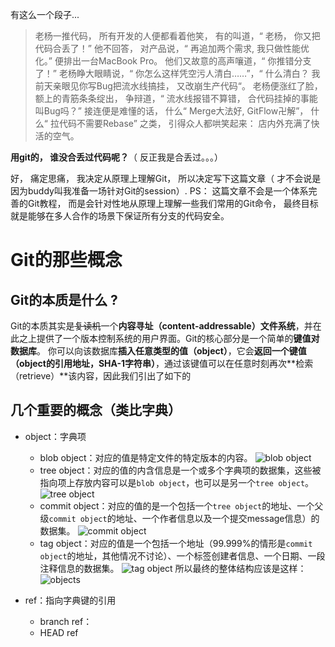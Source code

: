 有这么一个段子...
>老杨一推代码， 所有开发的人便都看着他笑， 有的叫道，“ 老杨， 你又把代码合丢了！” 他不回答， 对产品说，“ 再追加两个需求, 我只做性能优化。” 便排出一台MacBook Pro。 他们又故意的高声嚷道，“ 你推错分支了！” 老杨睁大眼睛说，“ 你怎么这样凭空污人清白……”，“ 什么清白？ 我前天亲眼见你写Bug把流水线搞挂， 又改崩生产代码“。 老杨便涨红了脸， 额上的青筋条条绽出， 争辩道，“ 流水线报错不算错， 合代码挂掉的事能叫Bug吗？” 接连便是难懂的话， 什么“ Merge大法好, GitFlow卍解”， 什么“ 拉代码不需要Rebase” 之类， 引得众人都哄笑起来： 店内外充满了快活的空气。
>
**用git的， 谁没合丢过代码呢？**（ 反正我是合丢过。。。）

好， 痛定思痛， 我决定从原理上理解Git， 所以决定写下这篇文章（ 才不会说是因为buddy叫我准备一场针对Git的session）.
PS： 这篇文章不会是一个体系完善的Git教程， 而是会针对性地从原理上理解一些我们常用的Git命令， 最终目标就是能够在多人合作的场景下保证所有分支的代码安全。

# Git的那些概念
## Git的本质是什么 ?
Git的本质其实是~~复读机~~一个**内容寻址（content-addressable）文件系统**，并在此之上提供了一个版本控制系统的用户界面。Git的核心部分是一个简单的**键值对数据库**。 你可以向该数据库**插入任意类型的值（object）**，它会**返回一个键值（object的引用地址，SHA-1字符串）**，通过该键值可以在任意时刻再次**检索（retrieve）**该内容，因此我们引出了如下的
## 几个重要的概念（类比字典）
- object：字典项
  - blob object：对应的值是特定文件的特定版本的内容。
    ![blob object](http://my.csdn.net/uploads/201206/19/1340112751_1500.jpg)
  - tree object：对应的值的内含信息是一个或多个字典项的数据集，这些被指向项上存放内容可以是`blob object`，也可以是另一个`tree object`。
    ![tree object](http://my.csdn.net/uploads/201206/19/1340112774_4979.jpg)
  - commit object：对应的值的是一个包括一个`tree object`的地址、一个父级`commit object`的地址、一个作者信息以及一个提交message信息）的数据集。
    ![commit object](http://my.csdn.net/uploads/201206/19/1340112824_8482.jpg)
  - tag object：对应的值是一个包括一个地址（99.999%的情形是`commit object`的地址，其他情况不讨论）、一个标签创建者信息、一个日期、一段注释信息的数据集。
    ![tag object](http://my.csdn.net/uploads/201206/19/1340112881_3795.jpg)
所以最终的整体结构应该是这样：
![objects](https://git-scm.com/book/en/v2/images/data-model-3.png)

- ref：指向字典键的引用
  - branch ref：
  - HEAD ref
